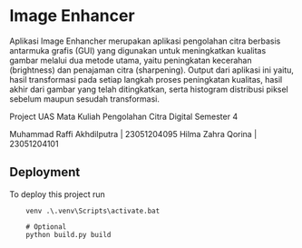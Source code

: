 # Image Enhancer
Aplikasi Image Enhancher merupakan aplikasi pengolahan citra berbasis antarmuka grafis (GUI) yang digunakan untuk meningkatkan kualitas gambar melalui dua metode utama, yaitu peningkatan kecerahan (brightness) dan penajaman citra (sharpening). Output dari aplikasi ini yaitu, hasil transformasi pada setiap langkah proses peningkatan kualitas, hasil akhir dari gambar yang telah ditingkatkan, serta histogram distribusi piksel sebelum maupun sesudah transformasi.

Project UAS Mata Kuliah Pengolahan Citra Digital Semester 4

Muhammad Raffi Akhdilputra  | 23051204095
Hilma Zahra Qorina          | 23051204101


## Deployment

To deploy this project run

```CLI
    venv .\.venv\Scripts\activate.bat

    # Optional
    python build.py build
```
